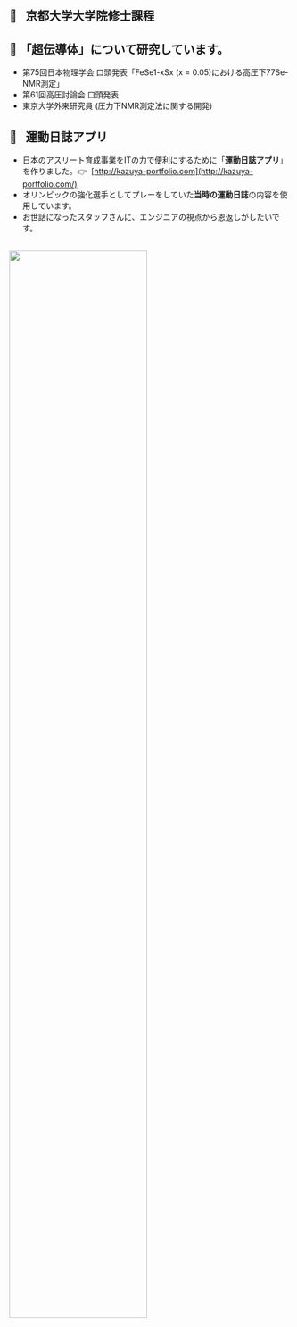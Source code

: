 ## :rocket:  &ensp;京都大学大学院修士課程  
## :battery: 「超伝導体」について研究しています。
- 第75回日本物理学会 口頭発表「FeSe1-xSx (x = 0.05)における高圧下77Se-NMR測定」
- 第61回高圧討論会 口頭発表  
- 東京大学外来研究員 (圧力下NMR測定法に関する開発)

## :football:&ensp; 運動日誌アプリ
- 日本のアスリート育成事業をITの力で便利にするために「**運動日誌アプリ**」を作りました。:point_right:  &nbsp;[http://kazuya-portfolio.com](http://kazuya-portfolio.com/)  
- オリンピックの強化選手としてプレーをしていた**当時の運動日誌**の内容を使用しています。  
- お世話になったスタッフさんに、エンジニアの視点から恩返しがしたいです。
<br>

<img src="https://media.giphy.com/media/62rfKf9XfUsNKwnWyo/giphy.gif" width="70%">

<!--
**kazuya0208442/kazuya0208442** is a ✨ _special_ ✨ repository because its `README.md` (this file) appears on your GitHub profile.

Here are some ideas to get you started:

- 🔭 I’m currently working on ...
- 🌱 I’m currently learning ...
- 👯 I’m looking to collaborate on ...
- 🤔 I’m looking for help with ...
- 💬 Ask me about ...
- 📫 How to reach me: ...
- 😄 Pronouns: ...
- ⚡ Fun fact: ...
-->
